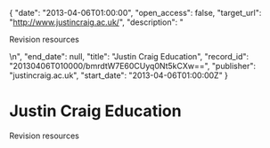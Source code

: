 {
  "date": "2013-04-06T01:00:00", 
  "open_access": false, 
  "target_url": "http://www.justincraig.ac.uk/", 
  "description": "<p>Revision resources</p>\n", 
  "end_date": null, 
  "title": "Justin Craig Education", 
  "record_id": "20130406T010000/bmrdtW7E60CUyq0Nt5kCXw==", 
  "publisher": "justincraig.ac.uk", 
  "start_date": "2013-04-06T01:00:00Z"
}

# Justin Craig Education

<p>Revision resources</p>
